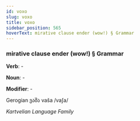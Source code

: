 ```yaml
---
id: voxo
slug: voxo
title: voxo
sidebar_position: 565
hoverText: mirative clause ender (wow!) § Grammar
---
```


### mirative clause ender (wow!) § Grammar

**Verb**: -

**Noun**: -

**Modifier**: -

Gerogian ვაშა vaša /vaʃa/

*Kartvelian Language Family*